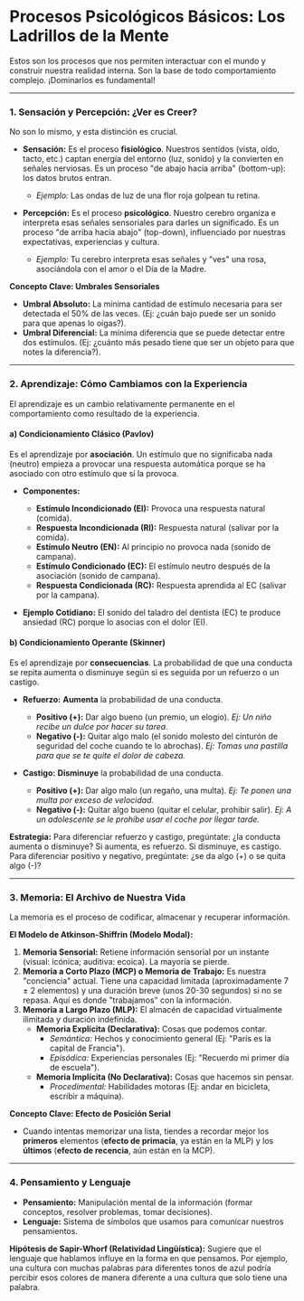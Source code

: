# Procesos Psicológicos Básicos: Los Ladrillos de la Mente

Estos son los procesos que nos permiten interactuar con el mundo y construir nuestra realidad interna. Son la base de todo comportamiento complejo. ¡Dominarlos es fundamental!

---

### 1. Sensación y Percepción: ¿Ver es Creer?

No son lo mismo, y esta distinción es crucial.

-   **Sensación:** Es el proceso **fisiológico**. Nuestros sentidos (vista, oído, tacto, etc.) captan energía del entorno (luz, sonido) y la convierten en señales nerviosas. Es un proceso "de abajo hacia arriba" (bottom-up): los datos brutos entran.
    -   *Ejemplo:* Las ondas de luz de una flor roja golpean tu retina.

-   **Percepción:** Es el proceso **psicológico**. Nuestro cerebro organiza e interpreta esas señales sensoriales para darles un significado. Es un proceso "de arriba hacia abajo" (top-down), influenciado por nuestras expectativas, experiencias y cultura.
    -   *Ejemplo:* Tu cerebro interpreta esas señales y "ves" una rosa, asociándola con el amor o el Día de la Madre.

**Concepto Clave: Umbrales Sensoriales**
-   **Umbral Absoluto:** La mínima cantidad de estímulo necesaria para ser detectada el 50% de las veces. (Ej: ¿cuán bajo puede ser un sonido para que apenas lo oigas?).
-   **Umbral Diferencial:** La mínima diferencia que se puede detectar entre dos estímulos. (Ej: ¿cuánto más pesado tiene que ser un objeto para que notes la diferencia?).

---

### 2. Aprendizaje: Cómo Cambiamos con la Experiencia

El aprendizaje es un cambio relativamente permanente en el comportamiento como resultado de la experiencia.

#### a) Condicionamiento Clásico (Pavlov)

Es el aprendizaje por **asociación**. Un estímulo que no significaba nada (neutro) empieza a provocar una respuesta automática porque se ha asociado con otro estímulo que sí la provoca.

-   **Componentes:**
    -   **Estímulo Incondicionado (EI):** Provoca una respuesta natural (comida).
    -   **Respuesta Incondicionada (RI):** Respuesta natural (salivar por la comida).
    -   **Estímulo Neutro (EN):** Al principio no provoca nada (sonido de campana).
    -   **Estímulo Condicionado (EC):** El estímulo neutro después de la asociación (sonido de campana).
    -   **Respuesta Condicionada (RC):** Respuesta aprendida al EC (salivar por la campana).

-   **Ejemplo Cotidiano:** El sonido del taladro del dentista (EC) te produce ansiedad (RC) porque lo asocias con el dolor (EI).

#### b) Condicionamiento Operante (Skinner)

Es el aprendizaje por **consecuencias**. La probabilidad de que una conducta se repita aumenta o disminuye según si es seguida por un refuerzo o un castigo.

-   **Refuerzo:** **Aumenta** la probabilidad de una conducta.
    -   **Positivo (+):** Dar algo bueno (un premio, un elogio). *Ej: Un niño recibe un dulce por hacer su tarea.*
    -   **Negativo (-):** Quitar algo malo (el sonido molesto del cinturón de seguridad del coche cuando te lo abrochas). *Ej: Tomas una pastilla para que se te quite el dolor de cabeza.*

-   **Castigo:** **Disminuye** la probabilidad de una conducta.
    -   **Positivo (+):** Dar algo malo (un regaño, una multa). *Ej: Te ponen una multa por exceso de velocidad.*
    -   **Negativo (-):** Quitar algo bueno (quitar el celular, prohibir salir). *Ej: A un adolescente se le prohíbe usar el coche por llegar tarde.*

**Estrategia:** Para diferenciar refuerzo y castigo, pregúntate: ¿la conducta aumenta o disminuye? Si aumenta, es refuerzo. Si disminuye, es castigo. Para diferenciar positivo y negativo, pregúntate: ¿se da algo (+) o se quita algo (-)?

---

### 3. Memoria: El Archivo de Nuestra Vida

La memoria es el proceso de codificar, almacenar y recuperar información.

**El Modelo de Atkinson-Shiffrin (Modelo Modal):**
1.  **Memoria Sensorial:** Retiene información sensorial por un instante (visual: icónica; auditiva: ecoica). La mayoría se pierde.
2.  **Memoria a Corto Plazo (MCP) o Memoria de Trabajo:** Es nuestra "conciencia" actual. Tiene una capacidad limitada (aproximadamente 7 ± 2 elementos) y una duración breve (unos 20-30 segundos) si no se repasa. Aquí es donde "trabajamos" con la información.
3.  **Memoria a Largo Plazo (MLP):** El almacén de capacidad virtualmente ilimitada y duración indefinida.
    -   **Memoria Explícita (Declarativa):** Cosas que podemos contar.
        -   *Semántica:* Hechos y conocimiento general (Ej: "París es la capital de Francia").
        -   *Episódica:* Experiencias personales (Ej: "Recuerdo mi primer día de escuela").
    -   **Memoria Implícita (No Declarativa):** Cosas que hacemos sin pensar.
        -   *Procedimental:* Habilidades motoras (Ej: andar en bicicleta, escribir a máquina).

**Concepto Clave: Efecto de Posición Serial**
-   Cuando intentas memorizar una lista, tiendes a recordar mejor los **primeros** elementos (**efecto de primacía**, ya están en la MLP) y los **últimos** (**efecto de recencia**, aún están en la MCP).

---

### 4. Pensamiento y Lenguaje

-   **Pensamiento:** Manipulación mental de la información (formar conceptos, resolver problemas, tomar decisiones).
-   **Lenguaje:** Sistema de símbolos que usamos para comunicar nuestros pensamientos.

**Hipótesis de Sapir-Whorf (Relatividad Lingüística):** Sugiere que el lenguaje que hablamos influye en la forma en que pensamos. Por ejemplo, una cultura con muchas palabras para diferentes tonos de azul podría percibir esos colores de manera diferente a una cultura que solo tiene una palabra.
